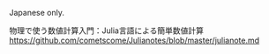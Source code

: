 Japanese only.

物理で使う数値計算入門：Julia言語による簡単数値計算
https://github.com/cometscome/Julianotes/blob/master/julianote.md
